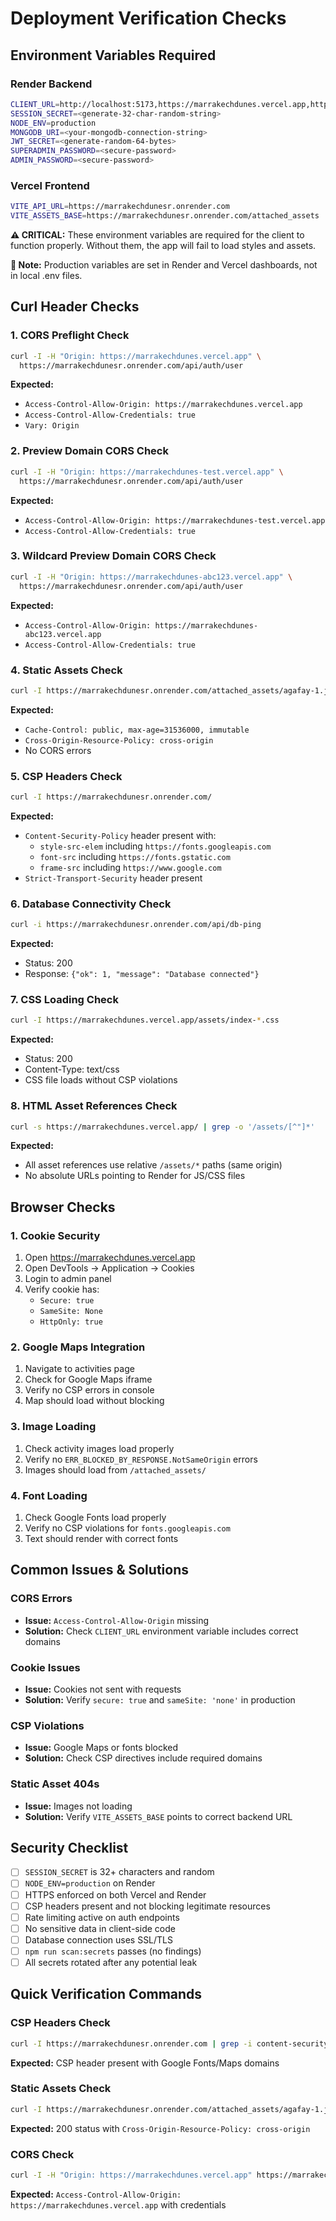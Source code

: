 # Deployment Verification Checks

## Environment Variables Required

### Render Backend
```bash
CLIENT_URL=http://localhost:5173,https://marrakechdunes.vercel.app,https://marrakechdunes-*.vercel.app
SESSION_SECRET=<generate-32-char-random-string>
NODE_ENV=production
MONGODB_URI=<your-mongodb-connection-string>
JWT_SECRET=<generate-random-64-bytes>
SUPERADMIN_PASSWORD=<secure-password>
ADMIN_PASSWORD=<secure-password>
```

### Vercel Frontend
```bash
VITE_API_URL=https://marrakechdunesr.onrender.com
VITE_ASSETS_BASE=https://marrakechdunesr.onrender.com/attached_assets
```

**⚠️ CRITICAL:** These environment variables are required for the client to function properly. Without them, the app will fail to load styles and assets.

**📝 Note:** Production variables are set in Render and Vercel dashboards, not in local .env files.

## Curl Header Checks

### 1. CORS Preflight Check
```bash
curl -I -H "Origin: https://marrakechdunes.vercel.app" \
  https://marrakechdunesr.onrender.com/api/auth/user
```
**Expected:**
- `Access-Control-Allow-Origin: https://marrakechdunes.vercel.app`
- `Access-Control-Allow-Credentials: true`
- `Vary: Origin`

### 2. Preview Domain CORS Check
```bash
curl -I -H "Origin: https://marrakechdunes-test.vercel.app" \
  https://marrakechdunesr.onrender.com/api/auth/user
```
**Expected:**
- `Access-Control-Allow-Origin: https://marrakechdunes-test.vercel.app`
- `Access-Control-Allow-Credentials: true`

### 3. Wildcard Preview Domain CORS Check
```bash
curl -I -H "Origin: https://marrakechdunes-abc123.vercel.app" \
  https://marrakechdunesr.onrender.com/api/auth/user
```
**Expected:**
- `Access-Control-Allow-Origin: https://marrakechdunes-abc123.vercel.app`
- `Access-Control-Allow-Credentials: true`

### 4. Static Assets Check
```bash
curl -I https://marrakechdunesr.onrender.com/attached_assets/agafay-1.jpg
```
**Expected:**
- `Cache-Control: public, max-age=31536000, immutable`
- `Cross-Origin-Resource-Policy: cross-origin`
- No CORS errors

### 5. CSP Headers Check
```bash
curl -I https://marrakechdunesr.onrender.com/
```
**Expected:**
- `Content-Security-Policy` header present with:
  - `style-src-elem` including `https://fonts.googleapis.com`
  - `font-src` including `https://fonts.gstatic.com`
  - `frame-src` including `https://www.google.com`
- `Strict-Transport-Security` header present

### 6. Database Connectivity Check
```bash
curl -i https://marrakechdunesr.onrender.com/api/db-ping
```
**Expected:**
- Status: 200
- Response: `{"ok": 1, "message": "Database connected"}`

### 7. CSS Loading Check
```bash
curl -I https://marrakechdunes.vercel.app/assets/index-*.css
```
**Expected:**
- Status: 200
- Content-Type: text/css
- CSS file loads without CSP violations

### 8. HTML Asset References Check
```bash
curl -s https://marrakechdunes.vercel.app/ | grep -o '/assets/[^"]*'
```
**Expected:**
- All asset references use relative `/assets/*` paths (same origin)
- No absolute URLs pointing to Render for JS/CSS files

## Browser Checks

### 1. Cookie Security
1. Open https://marrakechdunes.vercel.app
2. Open DevTools → Application → Cookies
3. Login to admin panel
4. Verify cookie has:
   - `Secure: true`
   - `SameSite: None`
   - `HttpOnly: true`

### 2. Google Maps Integration
1. Navigate to activities page
2. Check for Google Maps iframe
3. Verify no CSP errors in console
4. Map should load without blocking

### 3. Image Loading
1. Check activity images load properly
2. Verify no `ERR_BLOCKED_BY_RESPONSE.NotSameOrigin` errors
3. Images should load from `/attached_assets/`

### 4. Font Loading
1. Check Google Fonts load properly
2. Verify no CSP violations for `fonts.googleapis.com`
3. Text should render with correct fonts

## Common Issues & Solutions

### CORS Errors
- **Issue:** `Access-Control-Allow-Origin` missing
- **Solution:** Check `CLIENT_URL` environment variable includes correct domains

### Cookie Issues
- **Issue:** Cookies not sent with requests
- **Solution:** Verify `secure: true` and `sameSite: 'none'` in production

### CSP Violations
- **Issue:** Google Maps or fonts blocked
- **Solution:** Check CSP directives include required domains

### Static Asset 404s
- **Issue:** Images not loading
- **Solution:** Verify `VITE_ASSETS_BASE` points to correct backend URL

## Security Checklist

- [ ] `SESSION_SECRET` is 32+ characters and random
- [ ] `NODE_ENV=production` on Render
- [ ] HTTPS enforced on both Vercel and Render
- [ ] CSP headers present and not blocking legitimate resources
- [ ] Rate limiting active on auth endpoints
- [ ] No sensitive data in client-side code
- [ ] Database connection uses SSL/TLS
- [ ] `npm run scan:secrets` passes (no findings)
- [ ] All secrets rotated after any potential leak

## Quick Verification Commands

### CSP Headers Check
```bash
curl -I https://marrakechdunesr.onrender.com | grep -i content-security-policy
```
**Expected:** CSP header present with Google Fonts/Maps domains

### Static Assets Check
```bash
curl -I https://marrakechdunesr.onrender.com/attached_assets/agafay-1.jpg
```
**Expected:** 200 status with `Cross-Origin-Resource-Policy: cross-origin`

### CORS Check
```bash
curl -I -H "Origin: https://marrakechdunes.vercel.app" https://marrakechdunesr.onrender.com/api/health
```
**Expected:** `Access-Control-Allow-Origin: https://marrakechdunes.vercel.app` with credentials
